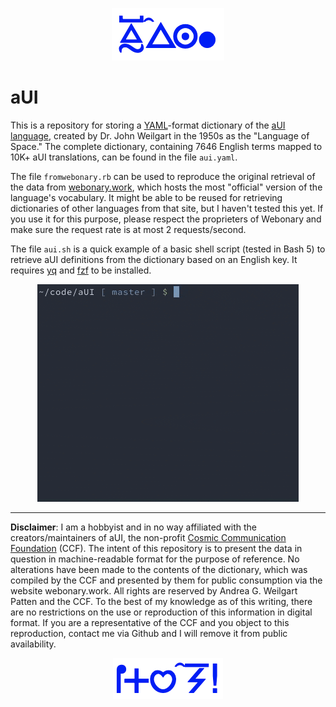 <p align="center"><img src="https://github.com/nlc/aUI/blob/master/img/logo.png?raw=true" alt="Dictionary"></p>

# aUI

This is a repository for storing a [YAML](https://yaml.org/)-format dictionary of the [aUI language](https://en.wikipedia.org/wiki/AUI_(constructed_language)), created by Dr. John Weilgart in the 1950s as the "Language of Space." The complete dictionary, containing 7646 English terms mapped to 10K+ aUI translations, can be found in the file `aui.yaml`.

The file `fromwebonary.rb` can be used to reproduce the original retrieval of the data from [webonary.work](https://www.webonary.org/aui/overview/foreword/), which hosts the most "official" version of the language's vocabulary. It might be able to be reused for retrieving dictionaries of other languages from that site, but I haven't tested this yet. If you use it for this purpose, please respect the proprieters of Webonary and make sure the request rate is at most 2 requests/second.

The file `aui.sh` is a quick example of a basic shell script (tested in Bash 5) to retrieve aUI definitions from the dictionary based on an English key. It requires [yq](https://mikefarah.github.io/yq/) and [fzf](https://github.com/junegunn/fzf) to be installed.

<p align="center"><img src="https://github.com/nlc/aUI/blob/master/img/example2.gif?raw=true"></p>

---

**Disclaimer**: I am a hobbyist and in no way affiliated with the creators/maintainers of aUI, the non-profit [Cosmic Communication Foundation](https://auilanguage.org/) (CCF). The intent of this repository is to present the data in question in machine-readable format for the purpose of reference. No alterations have been made to the contents of the dictionary, which was compiled by the CCF and presented by them for public consumption via the website webonary.work. All rights are reserved by Andrea G. Weilgart Patten and the CCF. To the best of my knowledge as of this writing, there are no restrictions on the use or reproduction of this information in digital format. If you are a representative of the CCF and you object to this reproduction, contact me via Github and I will remove it from public availability.

<p align="center"><img src="https://github.com/nlc/aUI/blob/master/img/enjoy.png?raw=true" alt="Enjoy!"></p>
